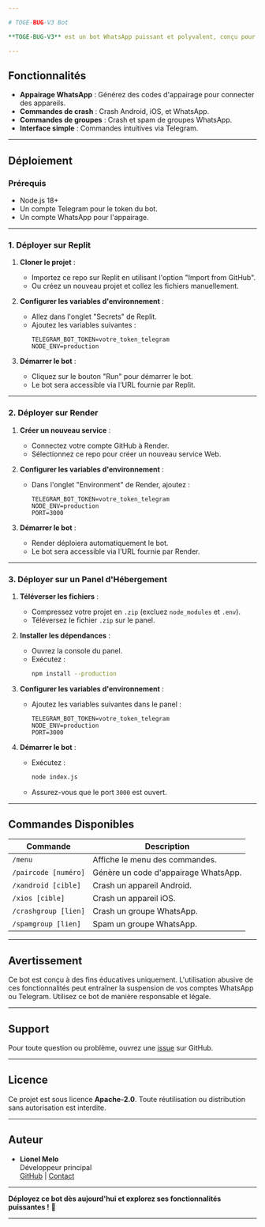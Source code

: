 ```yaml
---

# TOGE-BUG-V3 Bot

**TOGE-BUG-V3** est un bot WhatsApp puissant et polyvalent, conçu pour exécuter des commandes spéciales, y compris des fonctionnalités de crash et de spam. Développé avec Node.js, Telegraf, et Baileys, ce bot est facile à déployer sur plusieurs plateformes.

---
```


## Fonctionnalités

- **Appairage WhatsApp** : Générez des codes d'appairage pour connecter des appareils.
- **Commandes de crash** : Crash Android, iOS, et WhatsApp.
- **Commandes de groupes** : Crash et spam de groupes WhatsApp.
- **Interface simple** : Commandes intuitives via Telegram.

---

## Déploiement

### Prérequis
- Node.js 18+
- Un compte Telegram pour le token du bot.
- Un compte WhatsApp pour l'appairage.

---

### 1. Déployer sur **Replit**

1. **Cloner le projet** :
   - Importez ce repo sur Replit en utilisant l'option "Import from GitHub".
   - Ou créez un nouveau projet et collez les fichiers manuellement.

2. **Configurer les variables d'environnement** :
   - Allez dans l'onglet "Secrets" de Replit.
   - Ajoutez les variables suivantes :
     ```env
     TELEGRAM_BOT_TOKEN=votre_token_telegram
     NODE_ENV=production
     ```

3. **Démarrer le bot** :
   - Cliquez sur le bouton "Run" pour démarrer le bot.
   - Le bot sera accessible via l'URL fournie par Replit.

---

### 2. Déployer sur **Render**

1. **Créer un nouveau service** :
   - Connectez votre compte GitHub à Render.
   - Sélectionnez ce repo pour créer un nouveau service Web.

2. **Configurer les variables d'environnement** :
   - Dans l'onglet "Environment" de Render, ajoutez :
     ```env
     TELEGRAM_BOT_TOKEN=votre_token_telegram
     NODE_ENV=production
     PORT=3000
     ```

3. **Démarrer le bot** :
   - Render déploiera automatiquement le bot.
   - Le bot sera accessible via l'URL fournie par Render.

---

### 3. Déployer sur un **Panel d'Hébergement**

1. **Téléverser les fichiers** :
   - Compressez votre projet en `.zip` (excluez `node_modules` et `.env`).
   - Téléversez le fichier `.zip` sur le panel.

2. **Installer les dépendances** :
   - Ouvrez la console du panel.
   - Exécutez :
     ```bash
     npm install --production
     ```

3. **Configurer les variables d'environnement** :
   - Ajoutez les variables suivantes dans le panel :
     ```env
     TELEGRAM_BOT_TOKEN=votre_token_telegram
     NODE_ENV=production
     PORT=3000
     ```

4. **Démarrer le bot** :
   - Exécutez :
     ```bash
     node index.js
     ```
   - Assurez-vous que le port `3000` est ouvert.

---

## Commandes Disponibles

| Commande               | Description                                   |
|------------------------|-----------------------------------------------|
| `/menu`                | Affiche le menu des commandes.               |
| `/paircode [numéro]`   | Génère un code d'appairage WhatsApp.         |
| `/xandroid [cible]`    | Crash un appareil Android.                   |
| `/xios [cible]`        | Crash un appareil iOS.                       |
| `/crashgroup [lien]`   | Crash un groupe WhatsApp.                    |
| `/spamgroup [lien]`    | Spam un groupe WhatsApp.                     |

---

## Avertissement

Ce bot est conçu à des fins éducatives uniquement. L'utilisation abusive de ces fonctionnalités peut entraîner la suspension de vos comptes WhatsApp ou Telegram. Utilisez ce bot de manière responsable et légale.

---

## Support

Pour toute question ou problème, ouvrez une [issue](https://github.com/toge012345/TOGE-BUG-V3/issues) sur GitHub.

---

## Licence

Ce projet est sous licence **Apache-2.0**. Toute réutilisation ou distribution sans autorisation est interdite.

---

## Auteur

- **Lionel Melo**  
  Développeur principal  
  [GitHub](https://github.com/toge012345) | [Contact](lionelbzst@gmail.com)

---

**Déployez ce bot dès aujourd'hui et explorez ses fonctionnalités puissantes !** 🚀

---
